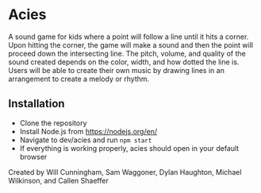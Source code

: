 # Acies
A sound game for kids where a point will follow a line until it
hits a corner. Upon hitting the corner, the game will make a sound and then the point will
proceed down the intersecting line. The pitch, volume, and quality of the sound created depends
on the color, width, and how dotted the line is. Users will be able to create their own music by
drawing lines in an arrangement to create a melody or rhythm.

## Installation
 - Clone the repository
 - Install Node.js from https://nodejs.org/en/
 - Navigate to dev/acies and run `npm start`
 - If everything is working properly, acies should open in your default browser

Created by Will Cunningham, Sam Waggoner, Dylan Haughton, Michael Wilkinson, and Callen Shaeffer
